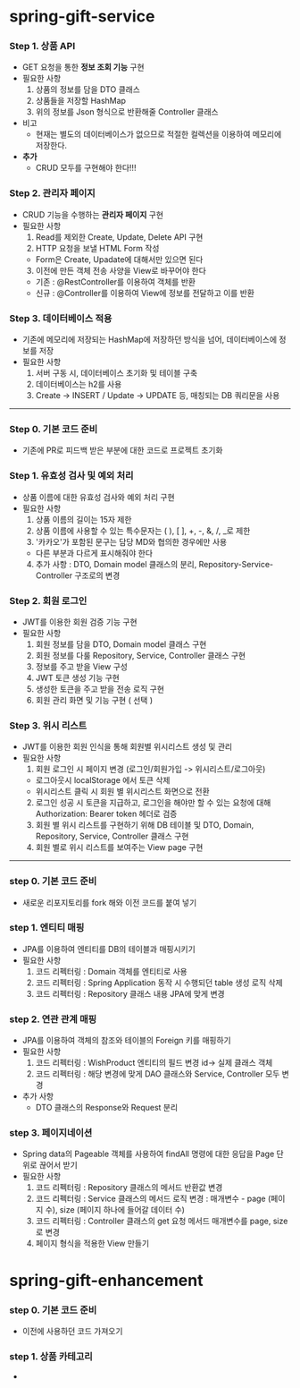 # spring-gift-service
### Step 1. 상품 API
- GET 요청을 통한 **정보 조회 기능** 구현
- 필요한 사항
  1. 상품의 정보를 담을 DTO 클래스
  2. 상품들을 저장할 HashMap
  3. 위의 정보를 Json 형식으로 반환해줄 Controller 클래스
- 비고
  - 현재는 별도의 데이터베이스가 없으므로 적절한 컬렉션을 이용하여 메모리에 저장한다.
- **추가**
  - CRUD 모두를 구현해야 한다!!!

### Step 2. 관리자 페이지
- CRUD 기능을 수행하는 **관리자 페이지** 구현
- 필요한 사항
  1. Read를 제외한 Create, Update, Delete API 구현
  2. HTTP 요청을 보낼 HTML Form 작성
  - Form은 Create, Upadate에 대해서만 있으면 된다
  3. 이전에 만든 객체 전송 사양을 View로 바꾸어야 한다
  - 기존 : @RestController를 이용하여 객체를 반환
  - 신규 : @Controller를 이용하여 View에 정보를 전달하고 이를 반환

### Step 3. 데이터베이스 적용
- 기존에 메모리에 저장되는 HashMap에 저장하던 방식을 넘어, 데이터베이스에 정보를 저장
- 필요한 사항
  1. 서버 구동 시, 데이터베이스 초기화 및 테이블 구축
  2. 데이터베이스는 h2를 사용
  3. Create -> INSERT / Update -> UPDATE 등, 매칭되는 DB 쿼리문을 사용

- - -
### Step 0. 기본 코드 준비
- 기존에 PR로 피드백 받은 부분에 대한 코드로 프로젝트 초기화

### Step 1. 유효성 검사 및 예외 처리
- 상품 이름에 대한 유효성 검사와 예외 처리 구현
- 필요한 사항
  1. 상품 이름의 길이는 15자 제한
  2. 상품 이름에 사용할 수 있는 특수문자는 ( ), [ ], +, -, &, /, _로 제한
  3. '카카오'가 포함된 문구는 담당 MD와 협의한 경우에만 사용
  - 다른 부분과 다르게 표시해줘야 한다
  4. 추가 사항 : DTO, Domain model 클래스의 분리, Repository-Service-Controller 구조로의 변경

### Step 2. 회원 로그인
- JWT를 이용한 회원 검증 기능 구현
- 필요한 사항
  1. 회원 정보를 담을 DTO, Domain model 클래스 구현
  2. 회원 정보를 다룰 Repository, Service, Controller 클래스 구현
  3. 정보를 주고 받을 View 구성
  4. JWT 토큰 생성 기능 구현
  5. 생성한 토큰을 주고 받을 전송 로직 구현
  6. 회원 관리 화면 및 기능 구현 ( 선택 )

### Step 3. 위시 리스트
- JWT를 이용한 회원 인식을 통해 회원별 위시리스트 생성 및 관리
- 필요한 사항
  1. 회원 로그인 시 페이지 변경 (로그인/회원가입 -> 위시리스트/로그아웃)
  - 로그아웃시 localStorage 에서 토큰 삭제
  - 위시리스트 클릭 시 회원 별 위시리스트 화면으로 전환
  2. 로그인 성공 시 토큰을 지급하고, 로그인을 해야만 할 수 있는 요청에 대해 Authorization: Bearer token 헤더로 검증
  3. 회원 별 위시 리스트를 구현하기 위해 DB 테이블 및 DTO, Domain, Repository, Service, Controller 클래스 구현
  4. 회원 별로 위시 리스트를 보여주는 View page 구현

- - -
### step 0. 기본 코드 준비
- 새로운 리포지토리를 fork 해와 이전 코드를 붙여 넣기

### step 1. 엔티티 매핑
- JPA를 이용하여 엔티티를 DB의 테이블과 매핑시키기
- 필요한 사항
  1. 코드 리펙터링 : Domain 객체를 엔티티로 사용
  2. 코드 리펙터링 : Spring Application 동작 시 수행되던 table 생성 로직 삭제
  3. 코드 리펙터링 : Repository 클래스 내용 JPA에 맞게 변경

### step 2. 연관 관계 매핑
- JPA를 이용하여 객체의 참조와 테이블의 Foreign 키를 매핑하기
- 필요한 사항
  1. 코드 리펙터링 : WishProduct 엔티티의 필드 변경 id-> 실제 클래스 객체
  2. 코드 리펙터링 : 해당 변경에 맞게 DAO 클래스와 Service, Controller 모두 변경
- 추가 사항
  - DTO 클래스의 Response와 Request 분리

### step 3. 페이지네이션
- Spring data의 Pageable 객체를 사용하여 findAll 명령에 대한 응답을 Page 단위로 끊어서 받기
- 필요한 사항
  1. 코드 리펙터링 : Repository 클래스의 메서드 반환값 변경
  2. 코드 리펙터링 : Service 클래스의 메서드 로직 변경 : 매개변수 - page (페이지 수), size (페이지 하나에 들어갈 데이터 수)
  3. 코드 리펙터링 : Controller 클래스의 get 요청 메서드 매개변수를 page, size로 변경
  4. 페이지 형식을 적용한 View 만들기

# spring-gift-enhancement
### step 0. 기본 코드 준비
- 이전에 사용하던 코드 가져오기

### step 1. 상품 카테고리
- 
